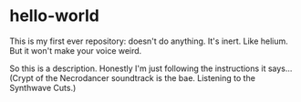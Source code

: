 # hello-world
This is my first ever repository: doesn't do anything. It's inert. Like helium. But it won't make your voice weird.

So this is a description.
Honestly I'm just following the instructions it says...
(Crypt of the Necrodancer soundtrack is the bae. Listening to the Synthwave Cuts.)
